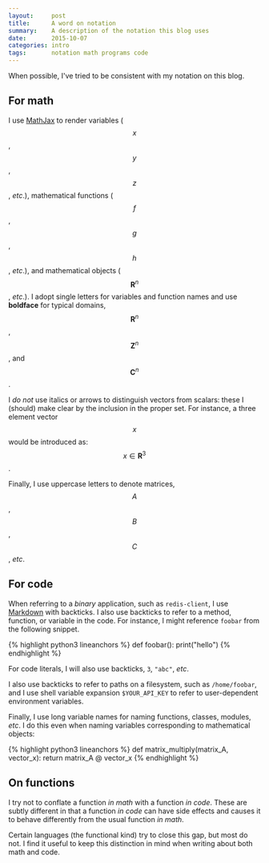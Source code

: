 ```yaml
---
layout:     post
title:      A word on notation
summary:    A description of the notation this blog uses
date:       2015-10-07
categories: intro
tags:       notation math programs code
---
```


When possible, I've tried to be consistent with my notation on this blog.

## For math
I use [MathJax][] to render variables ($$x$$, $$y$$, $$z$$, *etc*.), mathematical functions ($$f$$, $$g$$, $$h$$, *etc*.), and mathematical objects ($$\mathbf{R}^n$$, *etc*.). I adopt single letters for variables and function names and use **boldface** for typical domains, $$\mathbf{R}^n$$, $$\mathbf{Z}^n$$, and $$\mathbf{C}^n$$.

I *do not* use italics or arrows to distinguish vectors from scalars: these I (should) make clear by the inclusion in the proper set. For instance, a three element vector $$x$$ would be introduced as: $$x \in \mathbf{R}^3$$.

Finally, I use uppercase letters to denote matrices, $$A$$, $$B$$, $$C$$, *etc*.

## For code
When referring to a *binary* application, such as `redis-client`, I use [Markdown][] with backticks. I also use backticks to refer to a method, function, or variable in the code. For instance, I might reference `foobar` from the following snippet.

{% highlight python3 lineanchors %}
def foobar():
    print("hello")
{% endhighlight %}

For code literals, I will also use backticks, `3`, `"abc"`, *etc*.

I also use backticks to refer to paths on a filesystem, such as `/home/foobar`, and I use shell variable expansion `$YOUR_API_KEY` to refer to user-dependent environment variables. 

Finally, I use long variable names for naming functions, classes, modules, *etc*. I do this even when naming variables corresponding to mathematical objects:

{% highlight python3 lineanchors %}
def matrix_multiply(matrix_A, vector_x):
    return matrix_A @ vector_x
{% endhighlight %}

## On functions
I try not to conflate a function *in math* with a function *in code*. These are subtly different in that a function *in code* can have side effects and causes it to behave differently from the usual function *in math*.

Certain languages (the functional kind) try to close this gap, but most do not. I find it useful to keep this distinction in mind when writing about both math and code.

[mathjax]:  https://www.mathjax.org/                        "MathJax"
[markdown]: https://daringfireball.net/projects/markdown/   "markdown"
